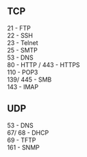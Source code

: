 ## TCP
21 - FTP  
22 - SSH  
23 - Telnet  
25 - SMTP  
53 - DNS  
80 - HTTP / 443 - HTTPS  
110 - POP3  
139/ 445 - SMB  
143 - IMAP

## UDP

53 - DNS  
67/ 68 - DHCP  
69 - TFTP  
161 - SNMP
